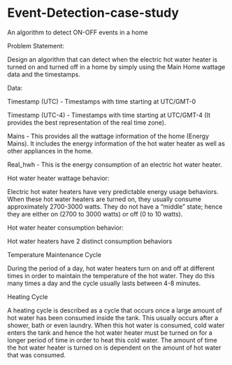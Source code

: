 # Event-Detection-case-study
An algorithm to detect ON-OFF events in a home

Problem Statement:

Design an algorithm that can detect when the electric hot water heater is turned on and turned off in a home by simply using the Main Home wattage data
and the timestamps.

Data:

Timestamp (UTC) - Timestamps with time starting at UTC/GMT-0

Timestamp (UTC-4) - Timestamps with time starting at UTC/GMT-4 (It provides the best representation of the real time zone).

Mains - This provides all the wattage information of the home (Energy Mains). It includes the energy information of the hot water heater as well as other appliances in the home.

Real_hwh - This is the energy consumption of an electric hot water heater.

Hot water heater wattage behavior:

Electric hot water heaters have very predictable energy usage behaviors. When these hot water heaters are turned on, they usually consume approximately 2700-3000 watts. They do not have
a “middle” state; hence they are either on (2700 to 3000 watts) or off (0 to 10 watts).

Hot water heater consumption behavior:

Hot water heaters have 2 distinct consumption behaviors

Temperature Maintenance Cycle

During the period of a day, hot water heaters turn on and off at different times in order to maintain the temperature of the hot water. They do this many times a day and the cycle usually
lasts between 4-8 minutes.

Heating Cycle

A heating cycle is described as a cycle that occurs once a large amount of hot water has been
consumed inside the tank. This usually occurs after a shower, bath or even laundry. When this
hot water is consumed, cold water enters the tank and hence the hot water heater must be turned
on for a longer period of time in order to heat this cold water. The amount of time the hot water
heater is turned on is dependent on the amount of hot water that was consumed.
